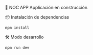 🚀 NOC APP
Applicación en construcción.

📦 Instalación de dependencias
```
npm install
```

🛠️ Modo desarrollo
```
npm run dev
```